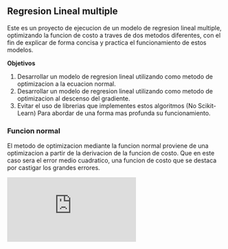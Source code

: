 ## Regresion Lineal multiple

Este es un proyecto de ejecucion de un modelo de regresion lineal multiple, optimizando la funcion de costo a traves de dos metodos diferentes,
con el fin de explicar de forma concisa y practica el funcionamiento de estos modelos.

**Objetivos**
1. Desarrollar un modelo de regresion lineal utilizando como metodo de optimizacion a la ecuacion normal.
2. Desarrollar un modelo de regresion lineal utilizando como metodo de optimizacion al descenso del gradiente.
3. Evitar el uso de librerias que implementes estos algoritmos (No Scikit-Learn) Para abordar de una forma mas profunda su funcionamiento.

### Funcion normal

El metodo de optimizacion mediante la funcion normal proviene de una optimizacion a partir de la derivacion de la funcion de costo. Que en este caso sera el error medio cuadratico, una funcion de costo que se destaca por castigar los grandes errores.

![Error](https://latex.codecogs.com/svg.latex?%5Cfn_cm%20J%28%5Ctheta%29%20%3D%20%5Csum_%7Bi%3D1%7D%5E%7Bn%7D%28h%28x_%7Bi%7D%29%20-%20y_%7Bi%7D%29%5E2)
